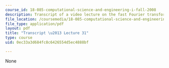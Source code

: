 ```yaml
---
course_id: 18-085-computational-science-and-engineering-i-fall-2008
description: Transcript of a video lecture on the fast Fourier transform and convolution.
file_location: /coursemedia/18-085-computational-science-and-engineering-i-fall-2008/0ec33a3d684fc8c6426554d5ec4888bf_18-085F08-L31.pdf
file_type: application/pdf
layout: pdf
title: "Transcript \u2013 Lecture 31"
type: course
uid: 0ec33a3d684fc8c6426554d5ec4888bf

---
```

None
